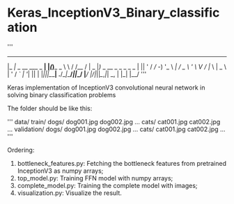# Keras_InceptionV3_Binary_classification

'''
  ___                  _   _       __   ______  ___ _
 |_ _|_ _  __ ___ _ __| |_(_)___ _ \ \ / /__ / | _ |_)_ _  __ _ _ _ _  _
  | || ' \/ _/ -_) '_ \  _| / _ \ ' \ V / |_ \ | _ \ | ' \/ _` | '_| || |
 |___|_||_\__\___| .__/\__|_\___/_||_\_/ |___/ |___/_|_||_\__,_|_|  \_, |
                 |_|                                                |__/
'''


Keras implementation of InceptionV3 convolutional neural network in solving binary classification problems

The folder should be like this:

'''
data/
    train/
        dogs/
            dog001.jpg
            dog002.jpg
            ...
        cats/
            cat001.jpg
            cat002.jpg
            ...
    validation/
        dogs/
            dog001.jpg
            dog002.jpg
            ...
        cats/
            cat001.jpg
            cat002.jpg
            ...
'''

Ordering:

1. bottleneck_features.py: Fetching the bottleneck features from pretrained InceptionV3 as numpy arrays;
2. top_model.py: Training FFN model with numpy arrays;
3. complete_model.py: Training the complete model with images;
4. visualization.py: Visualize the result.

